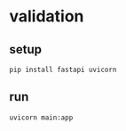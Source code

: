 # validation

## setup

```shell
pip install fastapi uvicorn
```

## run

```shel
uvicorn main:app
```
